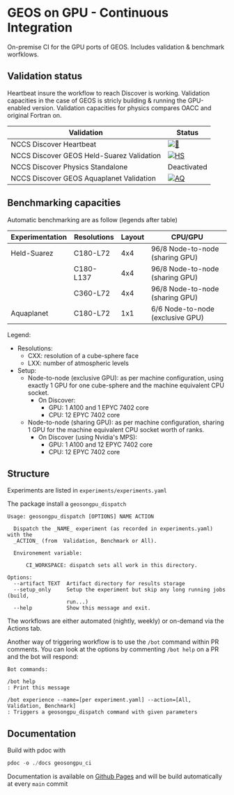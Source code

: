 
# GEOS on GPU - Continuous Integration

On-premise CI for the GPU ports of GEOS. Includes validation & benchmark worfklows.

## Validation status

Heartbeat insure the workflow to reach Discover is working.
Validation capacities in the case of GEOS is stricly building & running the GPU-enabled version.
Validation capacities for physics compares OACC and original Fortran on.

| Validation                    | Status    |
| ------------------------------------------ | --------- |
| NCCS Discover Heartbeat                    | [![💓](https://github.com/GEOS-ESM/geosongpu-ci/actions/workflows/discover_heartbeat_nightly.yml/badge.svg)](https://github.com/GEOS-ESM/geosongpu-ci/actions/workflows/discover_heartbeat_nightly.yml) |
| NCCS Discover GEOS Held-Suarez Validation  | [![HS](https://github.com/GEOS-ESM/geosongpu-ci/actions/workflows/discover_hs_nightly.yml/badge.svg)](https://github.com/GEOS-ESM/geosongpu-ci/actions/workflows/discover_hs_nightly.yml) |
| NCCS Discover Physics Standalone           | Deactivated |
| NCCS Discover GEOS Aquaplanet Validation   | [![AQ](https://github.com/GEOS-ESM/geosongpu-ci/actions/workflows/discover_aq_nightly.yml/badge.svg)](https://github.com/GEOS-ESM/geosongpu-ci/actions/workflows/discover_aq_nightly.yml) |

## Benchmarking capacities

Automatic benchmarking are as follow (legends after table)

| Experimentation               | Resolutions | Layout | CPU/GPU                           |
| ----------------------------- | ----------- | ------ | --------------------------------- |
| Held-Suarez                   | C180-L72    | 4x4    | 96/8 Node-to-node (sharing GPU)   |
|                               | C180-L137   | 4x4    | 96/8 Node-to-node (sharing GPU)   |
|                               | C360-L72    | 4x4    | 96/8 Node-to-node (sharing GPU)   |
| Aquaplanet                    | C180-L72    | 1x1    | 6/6  Node-to-node (exclusive GPU) |

Legend:

* Resolutions:
  * CXX: resolution of a cube-sphere face
  * LXX: number of atmospheric levels
* Setup:
  * Node-to-node (exclusive GPU): as per machine configuration, using exactly 1 GPU for one cube-sphere and the machine equivalent CPU socket.
    * On Discover:
      * GPU: 1 A100 and 1 EPYC 7402 core
      * CPU: 12 EPYC 7402 core
  * Node-to-node (sharing GPU): as per machine configuration, sharing 1 GPU for the machine equivalent CPU socket worth of ranks.
    * On Discover (using Nvidia's MPS):
      * GPU: 1 A100 and 12 EPYC 7402 core
      * CPU: 12 EPYC 7402 core

## Structure

Experiments are listed in `experiments/experiments.yaml`

The package install a `geosongpu_dispatch`

```text
Usage: geosongpu_dispatch [OPTIONS] NAME ACTION

  Dispatch the _NAME_ experiment (as recorded in experiments.yaml) with the
  _ACTION_ (from  Validation, Benchmark or All).

  Environement variable:

      CI_WORKSPACE: dispatch sets all work in this directory.

Options:
  --artifact TEXT  Artifact directory for results storage
  --setup_only     Setup the experiment but skip any long running jobs (build,
                   run...)
  --help           Show this message and exit.
```

The workflows are either automated (nightly, weekly) or on-demand via the Actions tab.

Another way of triggering workflow is to use the `/bot` command within PR comments.
You can look at the options by commenting `/bot help` on a PR and the bot will respond:

```text
Bot commands:

/bot help
: Print this message

/bot experience --name=[per experiment.yaml] --action=[All, Validation, Benchmark]
: Triggers a geosongpu_dispatch command with given parameters
```

## Documentation

Build with pdoc with

```python
pdoc -o ./docs geosongpu_ci
```

Documentation is available on [Github Pages](https://geos-esm.github.io/geosongpu-ci/geosongpu_ci.html) and will be build automatically at every `main` commit
